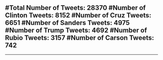 #Total Number of Tweets: 28370 
#Number of Clinton Tweets: 8152
#Number of Cruz Tweets: 6651
#Number of Sanders Tweets: 4975
#Number of Trump Tweets: 4692
#Number of Rubio Tweets: 3157
#Number of Carson Tweets: 742
---
---
